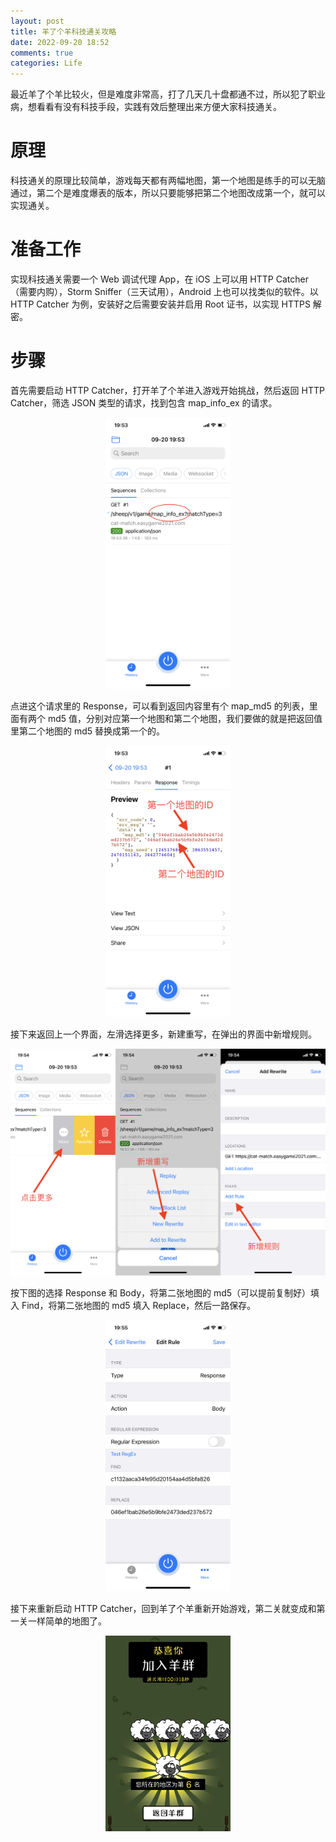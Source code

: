 ```yaml
---
layout: post
title: 羊了个羊科技通关攻略
date: 2022-09-20 18:52
comments: true
categories: Life
---
```


最近羊了个羊比较火，但是难度非常高，打了几天几十盘都通不过，所以犯了职业病，想看看有没有科技手段，实践有效后整理出来方便大家科技通关。

# 原理

科技通关的原理比较简单，游戏每天都有两幅地图，第一个地图是练手的可以无脑通过，第二个是难度爆表的版本，所以只要能够把第二个地图改成第一个，就可以实现通关。

# 准备工作

实现科技通关需要一个 Web 调试代理 App，在 iOS 上可以用 HTTP Catcher（需要内购），Storm Sniffer（三天试用），Android 上也可以找类似的软件。以 HTTP Catcher 为例，安装好之后需要安装并启用 Root 证书，以实现 HTTPS 解密。

# 步骤

首先需要启动 HTTP Catcher，打开羊了个羊进入游戏开始挑战，然后返回 HTTP Catcher，筛选 JSON 类型的请求，找到包含 map_info_ex 的请求。

<center><img style="margin: 0 10px" src="/upload/20220920_01.png" width="200"/></center>

点进这个请求里的 Response，可以看到返回内容里有个 map_md5 的列表，里面有两个 md5 值，分别对应第一个地图和第二个地图，我们要做的就是把返回值里第二个地图的 md5 替换成第一个的。

<center><img style="margin: 0 10px" src="/upload/20220920_02.png" width="200"/></center>

接下来返回上一个界面，左滑选择更多，新建重写，在弹出的界面中新增规则。

![](/upload/20220920_03.png)

按下图的选择 Response 和 Body，将第二张地图的 md5（可以提前复制好）填入 Find，将第二张地图的 md5 填入 Replace，然后一路保存。

<center><img style="margin: 0 10px" src="/upload/20220920_04.png" width="200"/></center>

接下来重新启动 HTTP Catcher，回到羊了个羊重新开始游戏，第二关就变成和第一关一样简单的地图了。

<center><img style="margin: 0 10px" src="/upload/20220920_05.png" width="200"/></center>
